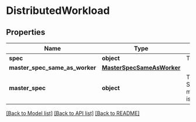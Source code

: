 # DistributedWorkload

## Properties
Name | Type | Description | Notes
------------ | ------------- | ------------- | -------------
**spec** | **object** | The spec of the worker(s). | [optional] 
**master_spec_same_as_worker** | [**MasterSpecSameAsWorker**](MasterSpecSameAsWorker.md) |  | [optional] 
**master_spec** | **object** | The spec of the master. Should be provided only if masterSpecSameAsWorker is false. | [optional] 

[[Back to Model list]](../README.md#documentation-for-models) [[Back to API list]](../README.md#documentation-for-api-endpoints) [[Back to README]](../README.md)

